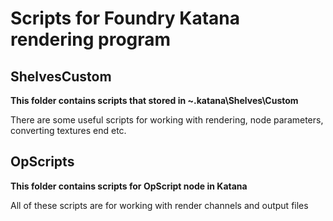 # Scripts for Foundry Katana rendering program


## ShelvesCustom
**This folder contains scripts that stored in ~.katana\Shelves\Custom**

There are some useful scripts for working with rendering, node parameters, converting textures end etc.


## OpScripts
**This folder contains scripts for OpScript node in Katana**

All of these scripts are for working with render channels and output files

